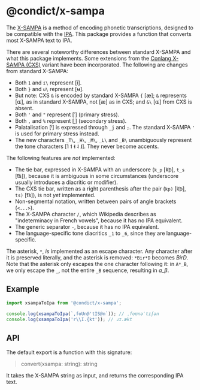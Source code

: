 # @condict/x-sampa

The [X-SAMPA][xsampa] is a method of encoding phonetic transcriptions, designed to be compatible with the [IPA][]. This package provides a function that converts most X-SAMPA text to IPA.

There are several noteworthy differences between standard X-SAMPA and what this package implements. Some extensions from the [Conlang X-SAMPA (CXS)][cxs] variant have been incorporated. The following are changes from standard X-SAMPA:

* Both `1` and `i\` represent \[ɨ\].
* Both `}` and `u\` represent \[ʉ\].
* But note: CXS `&` is encoded by standard X-SAMPA `{` \[æ\]; `&` represents \[ɶ\], as in standard X-SAMPA, not \[æ\] as in CXS; and `&\` \[ɶ\] from CXS is absent.
* Both `'` and `"` represent \[ˈ\] (primary stress).
* Both `,` and `%` represent \[ˌ\] (secondary stress).
* Palatalisation \[ʲ\] is expressed through `_j` and `;`. The standard X-SAMPA `'` is used for primary stress instead.
* The new characters `_T\`, `_H\`, `_M\`, `_L\` and `_B\` unambiguously represent the tone characters \[˥ ˦ ˧ ˨ ˩\]. They never become accents.

The following features are _not_ implemented:

* The tie bar, expressed in X-SAMPA with an underscore (`k_p` \[k͡p\], `t_s` \[t͡s\]), because it is ambiguous in some circumstances (underscore usually introduces a diacritic or modifier).
* The CXS tie bar, written as a right parenthesis after the pair (`kp)` \[k͡p\], `ts)` \[t͡s\]), is not _yet_ implemented.
* Non-segmental notation, written between pairs of angle brackets (`<...>`).
* The X-SAMPA character `/`, which Wikipedia describes as "indeterminacy in French vowels", because it has no IPA equivalent.
* The generic separator `-`, because it has no IPA equivalent.
* The language-specific tone diacritics `_1` to `_6`, since they are language-specific.

The asterisk, `*`, _is_ implemented as an escape character. Any character after it is preserved literally, and the asterisk is removed: `*Bir*D` becomes _BirD_. Note that the asterisk only escapes the one character following it: in `A*_B`, we only escape the `_`, not the entire `_B` sequence, resulting in _ɑ\_β_.

## Example

```js
import xsampaToIpa from '@condict/x-sampa';

console.log(xsampaToIpa(`,foUn@'tIS@n`)); // ˌfoʊnəˈtɪʃən
console.log(xsampaToIpa('r\\I.{kt')); // ɹɪ.ækt
```

## API

The default export is a function with this signature:

> convert(xsampa: string): string

It takes the X-SAMPA string as input, and returns the corresponding IPA text.

[ipa]: https://en.wikipedia.org/wiki/International_Phonetic_Alphabet
[xsampa]: https://en.wikipedia.org/wiki/X-SAMPA
[cxs]: http://www.theiling.de/ipa/
